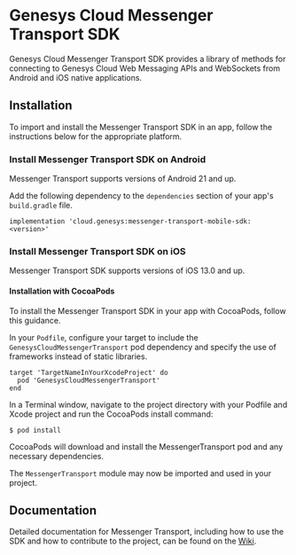 # Genesys Cloud Messenger Transport SDK

Genesys Cloud Messenger Transport SDK provides a library of methods for connecting to Genesys Cloud Web Messaging APIs and WebSockets from Android and iOS native applications. 

## Installation

To import and install the Messenger Transport SDK in an app, follow the instructions below for the appropriate platform.

### Install Messenger Transport SDK on Android

Messenger Transport supports versions of Android 21 and up.

Add the following dependency to the `dependencies` section of your app's `build.gradle` file.
```
implementation 'cloud.genesys:messenger-transport-mobile-sdk:<version>' 
```

### Install Messenger Transport SDK on iOS

Messenger Transport SDK supports versions of iOS 13.0 and up.

#### Installation with CocoaPods

To install the Messenger Transport SDK in your app with CocoaPods, follow this guidance.

In your `Podfile`, configure your target to include the `GenesysCloudMessengerTransport` pod  dependency and specify the use of frameworks instead of static libraries.

```
target 'TargetNameInYourXcodeProject' do
  pod 'GenesysCloudMessengerTransport'
end
```

In a Terminal window, navigate to the project directory with your Podfile and Xcode project and run the CocoaPods install command:

```
$ pod install
```

CocoaPods will download and install the MessengerTransport pod and any necessary dependencies.

The `MessengerTransport` module may now be imported and used in your project.

## Documentation

Detailed documentation for Messenger Transport, including how to use the SDK and how to contribute to the project, can be found on the [Wiki](https://github.com/MyPureCloud/genesys-messenger-transport-mobile-sdk/wiki).
